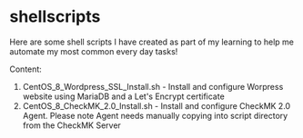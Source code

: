 # shellscripts

Here are some shell scripts I have created as part of my learning to help me automate my most common every day tasks!

Content:

1) CentOS_8_Wordpress_SSL_Install.sh - Install and configure Worpress website using MariaDB and a Let's Encrypt certificate
2) CentOS_8_CheckMK_2.0_Install.sh - Install and configure CheckMK 2.0 Agent. Please note Agent needs manually copying into script directory from the CheckMK Server
